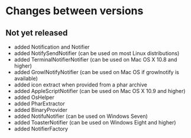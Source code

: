 # Changes between versions

## Not yet released

* added Notification and Notifier
* added NotifySendNotifier (can be used on most Linux distributions)
* added TerminalNotifierNotifier (can be used on Mac OS X 10.8 and higher)
* added GrowlNotifyNotifier (can be used on Mac OS if growlnotify is available)
* added icon extract when provided from a phar archive
* added AppleScriptNotifier (can be used on Mac OS X 10.9 and higher)
* added OsHelper
* added PharExtractor
* added BinaryProvider
* added NotifuNotifier (can be used on Windows Seven)
* added ToasterNotifier (can be used on Windows Eight and higher)
* added NotifierFactory
